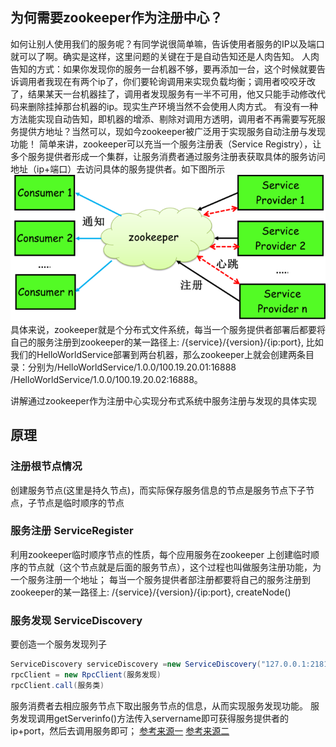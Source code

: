## 为何需要zookeeper作为注册中心？
如何让别人使用我们的服务呢？有同学说很简单嘛，告诉使用者服务的IP以及端口就可以了啊。确实是这样，这里问题的关键在于是自动告知还是人肉告知。
人肉告知的方式：如果你发现你的服务一台机器不够，要再添加一台，这个时候就要告诉调用者我现在有两个ip了，你们要轮询调用来实现负载均衡；调用者咬咬牙改了，结果某天一台机器挂了，调用者发现服务有一半不可用，他又只能手动修改代码来删除挂掉那台机器的ip。现实生产环境当然不会使用人肉方式。
有没有一种方法能实现自动告知，即机器的增添、剔除对调用方透明，调用者不再需要写死服务提供方地址？当然可以，现如今zookeeper被广泛用于实现服务自动注册与发现功能！
简单来讲，zookeeper可以充当一个服务注册表（Service Registry），让多个服务提供者形成一个集群，让服务消费者通过服务注册表获取具体的服务访问地址（ip+端口）去访问具体的服务提供者。如下图所示
![图片链接](https://github.com/wabc1994/lxcRpc/blob/master/%E9%A1%B9%E7%9B%AE%E8%A7%A3%E9%87%8A/picture/zookeeper.png)
具体来说，zookeeper就是个分布式文件系统，每当一个服务提供者部署后都要将自己的服务注册到zookeeper的某一路径上: /{service}/{version}/{ip:port}, 比如我们的HelloWorldService部署到两台机器，那么zookeeper上就会创建两条目录：分别为/HelloWorldService/1.0.0/100.19.20.01:16888  /HelloWorldService/1.0.0/100.19.20.02:16888。


讲解通过zookeeper作为注册中心实现分布式系统中服务注册与发现的具体实现
## 原理
### 注册根节点情况
创建服务节点(这里是持久节点)，而实际保存服务信息的节点是服务节点下子节点，子节点是临时顺序的节点
### 服务注册 ServiceRegister
利用zookeeper临时顺序节点的性质，每个应用服务在zookeeper 上创建临时顺序的节点就（这个节点就是后面的服务节点），这个过程也叫做服务注册功能，为一个服务注册一个地址；
每当一个服务提供者部注册都要将自己的服务注册到zookeeper的某一路径上: /{service}/{version}/{ip:port}, 
createNode()
### 服务发现  ServiceDiscovery
要创造一个服务发现列子
```java
ServiceDiscovery serviceDiscovery =new ServiceDiscovery("127.0.0.1:2181");
rpcClient = new RpcClient(服务发现)
rpcClient.call(服务类)
```
服务消费者去相应服务节点下取出服务节点的信息，从而实现服务发现功能。
服务发现调用getServerinfo()方法传入servername即可获得服务提供者的ip+port，然后去调用服务即可；
[参考来源一](http://www.cnblogs.com/LBSer/p/4853234.html)
[参考来源二](https://my.oschina.net/huangyong/blog/361751)